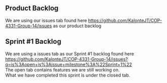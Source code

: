 **Product Backlog**
--------------------
We are using our issues tab found here https://github.com/KalonteJT/COP-4331-Group-14/issues as our product backlog


**Sprint #1 Backlog**
---------------------
We are using a issues tab as our Sprint #1 backlog found here<br />
https://github.com/KalonteJT/COP-4331-Group-14/issues?q=is%3Aopen+is%3Aissue+milestone%3A%22Sprint+1%22 <br />
The open tab contains features we are still working on.<br />
What we have completed this sprint is under the closed tab.
